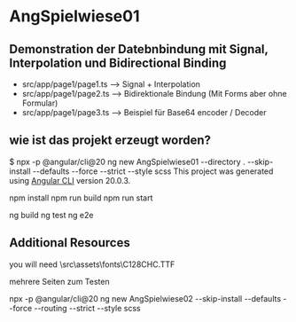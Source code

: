 # AngSpielwiese01
## Demonstration der Datebnbindung mit Signal, Interpolation und Bidirectional Binding
* src/app/page1/page1.ts --> Signal + Interpolation
* src/app/page1/page2.ts --> Bidirektionale Bindung (Mit Forms aber ohne Formular)
* src/app/page1/page3.ts --> Beispiel für Base64 encoder / Decoder



## wie ist das projekt erzeugt worden?
$ npx -p @angular/cli@20 ng new AngSpielwiese01 --directory . --skip-install --defaults --force  --strict --style scss 
This project was generated using [Angular CLI](https://github.com/angular/angular-cli) version 20.0.3.

npm install
npm run build
npm run start

ng build
ng test
ng e2e


## Additional Resources

you will need \src\assets\fonts\C128CHC.TTF



mehrere Seiten zum Testen

npx -p @angular/cli@20 ng new AngSpielwiese02 --skip-install --defaults --force --routing --strict --style scss 

